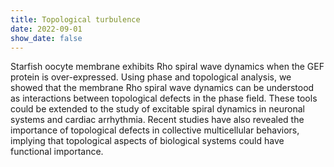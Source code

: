 ```yaml
---
title: Topological turbulence
date: 2022-09-01
show_date: false
---
```


Starfish oocyte membrane exhibits Rho spiral wave dynamics when the GEF protein is over-expressed. Using phase and topological analysis, we showed that the membrane Rho spiral wave dynamics can be understood as interactions between topological defects in the phase field. These tools could be extended to the study of excitable spiral dynamics in neuronal systems and cardiac arrhythmia.  Recent studies have also revealed the importance of topological defects in collective multicellular behaviors, implying that topological aspects of biological systems could have functional importance. 

<!--more-->

